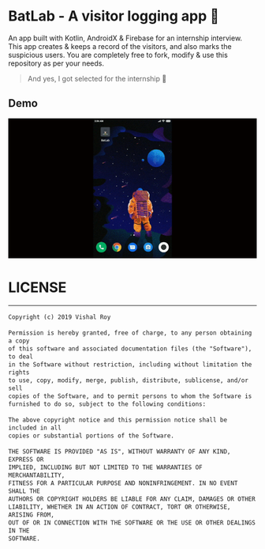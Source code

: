 # BatLab - A visitor logging app 🦇

An app built with Kotlin, AndroidX & Firebase for an internship interview. This app creates & keeps a record of the visitors, and also marks the suspicious users. You are completely free to fork, modify & use this repository as per your needs.

>And yes, I got selected for the internship 🌟

## Demo

![BatLab Demo](https://github.com/vishalroygeek/BatLab/blob/master/demo.gif)

# LICENSE
___
```
Copyright (c) 2019 Vishal Roy

Permission is hereby granted, free of charge, to any person obtaining a copy
of this software and associated documentation files (the "Software"), to deal
in the Software without restriction, including without limitation the rights
to use, copy, modify, merge, publish, distribute, sublicense, and/or sell
copies of the Software, and to permit persons to whom the Software is
furnished to do so, subject to the following conditions:

The above copyright notice and this permission notice shall be included in all
copies or substantial portions of the Software.

THE SOFTWARE IS PROVIDED "AS IS", WITHOUT WARRANTY OF ANY KIND, EXPRESS OR
IMPLIED, INCLUDING BUT NOT LIMITED TO THE WARRANTIES OF MERCHANTABILITY,
FITNESS FOR A PARTICULAR PURPOSE AND NONINFRINGEMENT. IN NO EVENT SHALL THE
AUTHORS OR COPYRIGHT HOLDERS BE LIABLE FOR ANY CLAIM, DAMAGES OR OTHER
LIABILITY, WHETHER IN AN ACTION OF CONTRACT, TORT OR OTHERWISE, ARISING FROM,
OUT OF OR IN CONNECTION WITH THE SOFTWARE OR THE USE OR OTHER DEALINGS IN THE
SOFTWARE.
```
